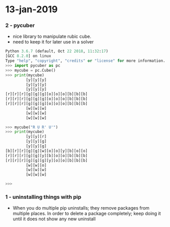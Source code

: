 # 13-jan-2019

### 2 - pycuber

- nice library to manipulate rubic cube.
- need to keep it for later use in a solver
```python
Python 3.6.7 (default, Oct 22 2018, 11:32:17) 
[GCC 8.2.0] on linux
Type "help", "copyright", "credits" or "license" for more information.
>>> import pycuber as pc
>>> mycube = pc.Cube()
>>> print(mycube)
         [y][y][y]
         [y][y][y]
         [y][y][y]
[r][r][r][g][g][g][o][o][o][b][b][b]
[r][r][r][g][g][g][o][o][o][b][b][b]
[r][r][r][g][g][g][o][o][o][b][b][b]
         [w][w][w]
         [w][w][w]
         [w][w][w]

>>> mycube("R U R' U'")
>>> print(mycube)
         [y][y][r]
         [y][y][g]
         [y][y][g]
[b][r][r][g][g][w][o][o][y][b][o][o]
[r][r][r][g][g][y][b][o][o][b][b][b]
[r][r][r][g][g][g][y][o][o][b][b][b]
         [w][w][o]
         [w][w][w]
         [w][w][w]

>>> 
```


### 1 - uninstalling things with pip

- When you do multiple pip uninstalls; they remove packages from multiple places. In order to delete a package completely; keep doing it until it does not show any new uninstall
